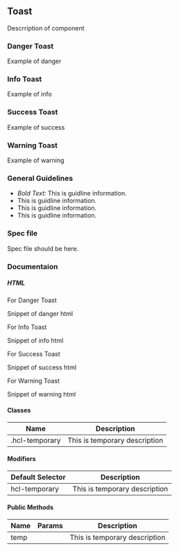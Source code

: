 ## Toast

Descrription of component

### Danger Toast

Example of danger

### Info Toast

Example of info

### Success Toast

Example of success

### Warning Toast

Example of warning

### General Guidelines

- _Bold Text:_ This is guidline information.
- This is guidline information.
- This is guidline information.
- This is guidline information.

### Spec file

Spec file should be here.

### Documentaion

##### HTML

For Danger Toast

Snippet of danger html

For Info Toast

Snippet of info html

For Success Toast

Snippet of success html

For Warning Toast

Snippet of warning html

#### Classes

| Name           | Description                   |
| -------------- | ----------------------------- |
| .hcl-temporary | This is temporary description |

#### Modifiers

| Default Selector | Description                   |
| ---------------- | ----------------------------- |
| hcl-temporary    | This is temporary description |

#### Public Methods

| Name | Params | Description                   |
| ---- | ------ | ----------------------------- |
| temp |        | This is temporary description |
